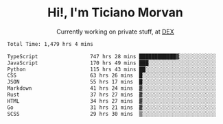 <h1 align="center">Hi!, I'm Ticiano Morvan</h1>
<p align="center">Currently working on private stuff, at <a href="https://getdex.ai" target="_blank">DEX</a></p>

<!--START_SECTION:waka-->

```txt
Total Time: 1,479 hrs 4 mins

TypeScript                 747 hrs 28 mins ████████████▓░░░░░░░░░░░░   50.54 %
JavaScript                 170 hrs 49 mins ███░░░░░░░░░░░░░░░░░░░░░░   11.55 %
Python                     115 hrs 43 mins ██░░░░░░░░░░░░░░░░░░░░░░░   07.82 %
CSS                        63 hrs 26 mins  █░░░░░░░░░░░░░░░░░░░░░░░░   04.29 %
JSON                       55 hrs 17 mins  █░░░░░░░░░░░░░░░░░░░░░░░░   03.74 %
Markdown                   41 hrs 24 mins  ▓░░░░░░░░░░░░░░░░░░░░░░░░   02.80 %
Rust                       37 hrs 27 mins  ▓░░░░░░░░░░░░░░░░░░░░░░░░   02.53 %
HTML                       34 hrs 27 mins  ▓░░░░░░░░░░░░░░░░░░░░░░░░   02.33 %
Go                         31 hrs 21 mins  ▓░░░░░░░░░░░░░░░░░░░░░░░░   02.12 %
SCSS                       29 hrs 30 mins  ▒░░░░░░░░░░░░░░░░░░░░░░░░   01.99 %
```

<!--END_SECTION:waka-->
